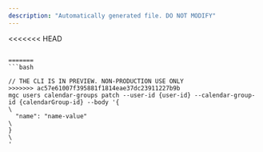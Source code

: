 ```yaml
---
description: "Automatically generated file. DO NOT MODIFY"
---
```


<<<<<<< HEAD
```cli

=======
```bash

// THE CLI IS IN PREVIEW. NON-PRODUCTION USE ONLY
>>>>>>> ac57e61007f395881f1814eae37dc23911227b9b
mgc users calendar-groups patch --user-id {user-id} --calendar-group-id {calendarGroup-id} --body '{\
  "name": "name-value"\
}\
'

```
